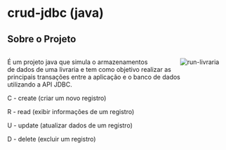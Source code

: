 # crud-jdbc (java)
## Sobre o Projeto
<div style="display: flex">
    <div>
        <p>
            É um projeto java que simula o armazenamentos<br> de dados de uma livraria e tem como objetivo realizar as<br>  principais transações entre a aplicação e o banco de             dados<br> utilizando a API JDBC.
        </p>
        <p>C - create (criar um novo registro)</p>
        <p>R - read (exibir informações de um registro)</p>
        <p>U - update (atualizar dados de um registro)</p>
        <p>D - delete (excluir um registro)</p>
    </div>
 
![run-livraria](https://user-images.githubusercontent.com/114026410/211673822-079c33f8-3144-422c-815a-3ed3d3c46d67.gif)

</div>
